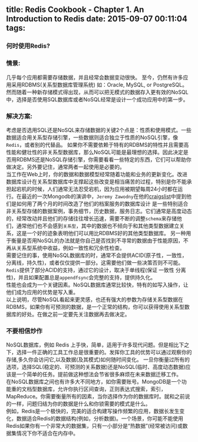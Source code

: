 title: Redis Cookbook - Chapter 1. An Introduction to Redis
date: 2015-09-07 00:11:04
tags:
---

### 何时使用Redis?

### 情景:  
  几乎每个应用都需要存储数据，并且经常会数据变动很快。 至今，仍然有许多应用采用RDBMS(关系型数据库管理系统) 如：Oracle, MySQL, or PostgreSQL。然而随着一种新存储模式得出现，从而可以把无模式的数据存入更有效的NoSQL中，选择是否使用SQL数据库或者NoSQL经常是设计一个成功应用中的第一步。

### 解决方案:  
  考虑是否选用SQL还是NoSQL来存储数据的关键2个点是：性质和使用模式。一些数据适合用关系型存储引擎，一些数据则适合独立于性质的NoSQL引擎，像`Redis`，或者别的代替品。  如果你不需要依赖于特有的RDBMS的特性并且需要高性能和健壮性的非关系型数据库，那么NoSQL可能是最理想的选择。因此决定是否用RDBMS还是NoSQL存储引擎，你需要看看一些特定的东西，它们可以帮助你做决定。另外要记住，通常两者一起使用是必要的。  
  当工作在Web上时，你的数据和数据模型经常随着功能和业务的更新变化。改进数据库设计在关系型数据库中支撑起这些改变是相当痛苦的过程，特别是你不能承担起宕机的时候，人们通常无法忍受宕机，因为应用被期望每周24小时都在运行。在最近的一次Mongodb的演讲中，`Jeremy Zawodny`在他的[craigslist](http://blog.zawodny.com/category/craigslist/)中提到他们是如何用了两个月的时间改造了他们的档案服务的数据库设计
  是一些特别适合非关系型存储的数据案例，事务细节，历史数据，服务日志。它们通常是高度动态的，经常改动并且他们的存储往往增长迅速，需要不断的调整`schema`来存储他们，通常他们也不会感到`关系型`，其中的数据也不倾向于和其他类型数据建立关系，这是一个好的迹象表明他们可以用比RDBMS好的其他类型数据库。
  另一种用于衡量是否用NoSQL的办法就是你自己是否找到不寻常的数据由于性能原因，不再从关系型系统中收益，例如一致性和冗余性检查。  
  需要记住的事，使用NoSQL数据库的时，通常不会提供ACID(原子性，一致性，分离线，持久性)，或者仅仅提供一部分。这需要他们做一些决策否则不可能。  
  `Redis`提供了部分ACID的支持，通过它的设计，取决于单线程(保证 一致性 分离性)，并且如果配置总是`appendfsync`会完整的支持，提供持久化。  
  性能也会成为一个关键因素。NoSQL数据库通常比较快，特有的如写入操作，让他们成为应用的优势是写入重。  
  以上说明，尽管NoSQL看起来更灵感，也还有强大的参数为存储关系型数据在RDBMS，如果你有可预测的数据，是一个正常的结构，你可以获得使用关系型数据库的好处。在做之前一定要先关注数据再去做决定。

### 不要相信炒作
  NoSQL数据库，例如 Redis 上手快，简单，适用于许多现代问题。但是相比下之下，选择一件正确的工具工作总是很重要的。发挥你工具的优势可以通过观察你的存储,多久你会访问它,以及数据(及其模式)如何随时间变化。
  一旦你衡量过所有的选项，选择SQL(稳定的、可预测的关系数据)还是NoSQL(临时、高度动态数据)应该是一个简单的任务。提前做这种想法会节省很多麻烦在未来数据迁移工作。  
  在NoSQL数据库之间也有许多大不同地方，如你需要账号。MongoDB是一个功能重的文档型数据库，允许你执行区间查询，正则表达式搜索，索引，MapReduce。你需要衡量所有的因素，当你选择作为你的数据库时。就和之前说的一样，问题归结为你的数据是什么和你锁需要的模式是什么。  
  例如，Redis是一个极快的，完美的适合构建写操作频繁的应用，数据长发生变化，数据适合Redis的数据结构(例如，分析数据)。一个场景，你可能不能使用Redis如果你有一个非常大的数据集，只有一小部分是“热数据”(经常被访问)或数据集情况下你不适合在内存中。
